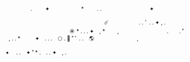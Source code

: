 ⠀⠀⠀⠀⠀⠀⠀.          ⠀⠀⠀✦ ⠀ ⠀              ⠀⠀⠀⠀⠀* ⠀⠀⠀.          . ⠀⠀⠀⠀⠀⠀⠀⠀⠀⠀⠀⠀✦⠀⠀⠀ ⠀⠀⠀⠀⠀⠀⠀⠀⠀⠀⠀⠀⠀⠀⠀⠀⠀⠀⠀⠀⠀⠀⠀⠀⠀⠀⠀⠀⠀⠀⠀⠀⠀⠀⠀⠀⠀ ⠀⠀⠀⠀⠀⠀⠀⠀⠀⠀⠀⠀⠀⠀⠀⠀⠀⠀⠀⠀⠀⠀⠀⠀⠀⠀☄️ ⠀ ⠀⠀⠀⠀⠀⠀.             .   ﾟ .             .                ✦      ,       .
⠀⠀⠀⠀⠀⠀⠀⠀⠀⠀⠀⠀⠀⠀⠀⠀⠀☀️
      *           .
.             .   ✦⠀       ,         *
     ⠀    ⠀  ,
⠀⠀⠀⠀⠀⠀⠀⠀⠀⠀⠀⠀.        ⠀   ⠀. 
   ˚   ⠀ ⠀    ,      .
             .
      *⠀  ⠀       ⠀✦⠀ 
                  .
    .    .   ⠀🌕
           .
       🚀
   ˚        ﾟ     .
 .⠀  🌎⠀‍⠀‍⠀‍⠀‍⠀‍⠀‍⠀‍⠀‍⠀‍⠀‍⠀,
   *  ⠀.
     .          ⠀✦
 ˚              *
.⠀           .        .
     ✦⠀       ,              .
